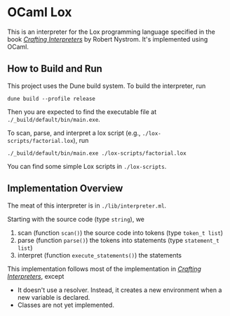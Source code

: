 # OCaml Lox

This is an interpreter for the Lox programming language specified in the book [*Crafting Interpreters*](https://craftinginterpreters.com/) by Robert Nystrom. It's implemented using OCaml.

## How to Build and Run

This project uses the Dune build system. To build the interpreter, run

```shell
dune build --profile release
```

Then you are expected to find the executable file at `./_build/default/bin/main.exe`.

To scan, parse, and interpret a lox script (e.g., `./lox-scripts/factorial.lox`), run

```shell
./_build/default/bin/main.exe ./lox-scripts/factorial.lox
```

You can find some simple Lox scripts in `./lox-scripts`.

## Implementation Overview

The meat of this interpreter is in `./lib/interpreter.ml`.

Starting with the source code (type `string`), we

1. scan (function `scan()`) the source code into tokens (type `token_t list`)
2. parse (function `parse()`) the tokens into statements (type `statement_t list`)
3. interpret (function `execute_statements()`) the statements

This implementation follows most of the implementation in [*Crafting Interpreters*](https://craftinginterpreters.com/), except

+ It doesn't use a resolver. Instead, it creates a new environment when a new variable is declared.
+ Classes are not yet implemented.